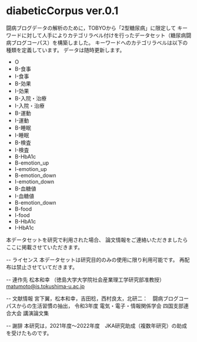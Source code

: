 # diabeticCorpus ver.0.1

闘病ブログデータの解析のために，TOBYOから「2型糖尿病」に限定して
キーワードに対して人手によりカテゴリラベル付けを行ったデータセット（糖尿病闘病ブログコーパス）を構築しました。
キーワードへのカテゴリラベルは以下の種類を定義しています。
データは随時更新します。


- O
- B-食事
- I-食事
- B-効果
- I-効果
- B-入院・治療
- I-入院・治療
- B-運動
- I-運動
- B-睡眠
- I-睡眠
- B-検査
- I-検査
- B-HbA1c
- B-emotion_up
- I-emotion_up
- B-emotion_down
- I-emotion_down
- B-血糖値
- I-血糖値
- B-emotion_down
- B-food
- I-food
- B-HbA1c
- I-HbA1c

本データセットを研究で利用された場合、
論文情報をご連絡いただきましたらここに掲載させていただきます。

-- ライセンス
本データセットは研究目的のみの使用に限り利用可能です。
再配布は禁止させていてだきます。

-- 連作先
松本和幸 （徳島大学大学院社会産業理工学研究部准教授）
matumoto@is.tokushima-u.ac.jp

-- 文献情報
宮下翼，松本和幸，吉田稔，西村良太，北研二：　闘病ブログコーパスからの生活習慣の抽出，
令和3年度 電気・電子・情報関係学会 四国支部連合大会 講演論文集



-- 謝辞
本研究は，2021年度～2022年度　JKA研究助成（複数年研究）の助成を受けたものです。

